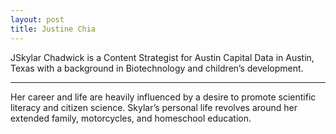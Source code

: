 ```yaml
---
layout: post
title: Justine Chia 
---
```


JSkylar Chadwick is a Content Strategist for Austin Capital Data in Austin, Texas with a background in Biotechnology and children’s development. 

-----

Her career and life are heavily influenced by a desire to promote scientific literacy and citizen science. Skylar’s personal life revolves around her extended family, motorcycles, and homeschool education.
